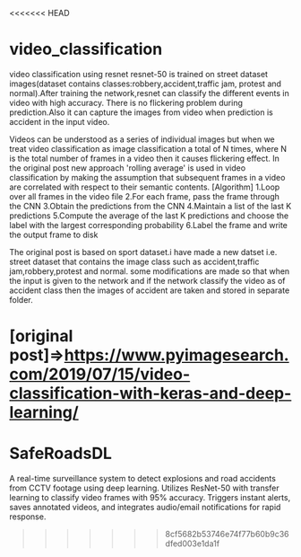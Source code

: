 <<<<<<< HEAD
# video_classification
video classification using resnet  resnet-50 is trained on street dataset images(dataset contains classes:robbery,accident,traffic jam,
protest and normal).After training the network,resnet can classify the different events in video with high accuracy.
There is no flickering problem during prediction.Also it can capture the images from video when prediction is accident in the input video.

Videos can be understood as a series of individual images but when we treat video classification
as image classification a total of N times, where N is the total number of frames in a video then it causes flickering effect.
In the original post new approach 'rolling average' is used in video classification by making the assumption that subsequent frames
in a video are correlated with respect to their semantic contents.
[Algorithm]
1.Loop over all frames in the video file
2.For each frame, pass the frame through the CNN
3.Obtain the predictions from the CNN
4.Maintain a list of the last K predictions
5.Compute the average of the last K predictions and choose the label with the largest corresponding probability
6.Label the frame and write the output frame to disk

The original post is based on sport dataset.i have made a new datset i.e. street dataset that contains the image class such 
as accident,traffic jam,robbery,protest and normal.
some modifications are made so that when the input is given to the network and if the network classify  the video as of accident class
then the images of accident are taken and stored in separate folder.
 
[original post]=>https://www.pyimagesearch.com/2019/07/15/video-classification-with-keras-and-deep-learning/
=======
# SafeRoadsDL
A real-time surveillance system to detect explosions and road accidents from CCTV footage using deep learning. Utilizes ResNet-50 with transfer learning to classify video frames with 95% accuracy. Triggers instant alerts, saves annotated videos, and integrates audio/email notifications for rapid response.
>>>>>>> 8cf5682b53746e74f77b60b9c36dfed003e1da1f
